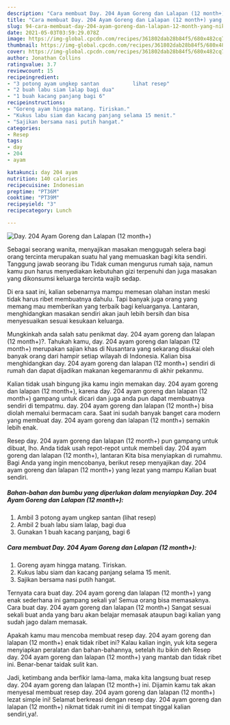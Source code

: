 ```yaml
---
description: "Cara membuat Day. 204 Ayam Goreng dan Lalapan (12 month+) yang nikmat Untuk Jualan"
title: "Cara membuat Day. 204 Ayam Goreng dan Lalapan (12 month+) yang nikmat Untuk Jualan"
slug: 94-cara-membuat-day-204-ayam-goreng-dan-lalapan-12-month-yang-nikmat-untuk-jualan
date: 2021-05-03T03:59:29.078Z
image: https://img-global.cpcdn.com/recipes/361802dab28b84f5/680x482cq70/day-204-ayam-goreng-dan-lalapan-12-month-foto-resep-utama.jpg
thumbnail: https://img-global.cpcdn.com/recipes/361802dab28b84f5/680x482cq70/day-204-ayam-goreng-dan-lalapan-12-month-foto-resep-utama.jpg
cover: https://img-global.cpcdn.com/recipes/361802dab28b84f5/680x482cq70/day-204-ayam-goreng-dan-lalapan-12-month-foto-resep-utama.jpg
author: Jonathan Collins
ratingvalue: 3.7
reviewcount: 15
recipeingredient:
- "3 potong ayam ungkep santan           lihat resep"
- "2 buah labu siam lalap bagi dua"
- "1 buah kacang panjang bagi 6"
recipeinstructions:
- "Goreng ayam hingga matang. Tiriskan."
- "Kukus labu siam dan kacang panjang selama 15 menit."
- "Sajikan bersama nasi putih hangat."
categories:
- Resep
tags:
- day
- 204
- ayam

katakunci: day 204 ayam 
nutrition: 140 calories
recipecuisine: Indonesian
preptime: "PT36M"
cooktime: "PT39M"
recipeyield: "3"
recipecategory: Lunch

---
```



![Day. 204 Ayam Goreng dan Lalapan (12 month+)](https://img-global.cpcdn.com/recipes/361802dab28b84f5/680x482cq70/day-204-ayam-goreng-dan-lalapan-12-month-foto-resep-utama.jpg)

Sebagai seorang wanita, menyajikan masakan menggugah selera bagi orang tercinta merupakan suatu hal yang memuaskan bagi kita sendiri. Tanggung jawab seorang ibu Tidak cuman mengurus rumah saja, namun kamu pun harus menyediakan kebutuhan gizi terpenuhi dan juga masakan yang dikonsumsi keluarga tercinta wajib sedap.

Di era  saat ini, kalian sebenarnya mampu memesan olahan instan meski tidak harus ribet membuatnya dahulu. Tapi banyak juga orang yang memang mau memberikan yang terbaik bagi keluarganya. Lantaran, menghidangkan masakan sendiri akan jauh lebih bersih dan bisa menyesuaikan sesuai kesukaan keluarga. 



Mungkinkah anda salah satu penikmat day. 204 ayam goreng dan lalapan (12 month+)?. Tahukah kamu, day. 204 ayam goreng dan lalapan (12 month+) merupakan sajian khas di Nusantara yang sekarang disukai oleh banyak orang dari hampir setiap wilayah di Indonesia. Kalian bisa menghidangkan day. 204 ayam goreng dan lalapan (12 month+) sendiri di rumah dan dapat dijadikan makanan kegemaranmu di akhir pekanmu.

Kalian tidak usah bingung jika kamu ingin memakan day. 204 ayam goreng dan lalapan (12 month+), karena day. 204 ayam goreng dan lalapan (12 month+) gampang untuk dicari dan juga anda pun dapat membuatnya sendiri di tempatmu. day. 204 ayam goreng dan lalapan (12 month+) bisa diolah memalui bermacam cara. Saat ini sudah banyak banget cara modern yang membuat day. 204 ayam goreng dan lalapan (12 month+) semakin lebih enak.

Resep day. 204 ayam goreng dan lalapan (12 month+) pun gampang untuk dibuat, lho. Anda tidak usah repot-repot untuk membeli day. 204 ayam goreng dan lalapan (12 month+), lantaran Kita bisa menyiapkan di rumahmu. Bagi Anda yang ingin mencobanya, berikut resep menyajikan day. 204 ayam goreng dan lalapan (12 month+) yang lezat yang mampu Kalian buat sendiri.

<!--inarticleads1-->

##### Bahan-bahan dan bumbu yang diperlukan dalam menyiapkan Day. 204 Ayam Goreng dan Lalapan (12 month+):

1. Ambil 3 potong ayam ungkep santan           (lihat resep)
1. Ambil 2 buah labu siam lalap, bagi dua
1. Gunakan 1 buah kacang panjang, bagi 6




<!--inarticleads2-->

##### Cara membuat Day. 204 Ayam Goreng dan Lalapan (12 month+):

1. Goreng ayam hingga matang. Tiriskan.
1. Kukus labu siam dan kacang panjang selama 15 menit.
1. Sajikan bersama nasi putih hangat.




Ternyata cara buat day. 204 ayam goreng dan lalapan (12 month+) yang enak sederhana ini gampang sekali ya! Semua orang bisa memasaknya. Cara buat day. 204 ayam goreng dan lalapan (12 month+) Sangat sesuai sekali buat anda yang baru akan belajar memasak ataupun bagi kalian yang sudah jago dalam memasak.

Apakah kamu mau mencoba membuat resep day. 204 ayam goreng dan lalapan (12 month+) enak tidak ribet ini? Kalau kalian ingin, yuk kita segera menyiapkan peralatan dan bahan-bahannya, setelah itu bikin deh Resep day. 204 ayam goreng dan lalapan (12 month+) yang mantab dan tidak ribet ini. Benar-benar taidak sulit kan. 

Jadi, ketimbang anda berfikir lama-lama, maka kita langsung buat resep day. 204 ayam goreng dan lalapan (12 month+) ini. Dijamin kamu tak akan menyesal membuat resep day. 204 ayam goreng dan lalapan (12 month+) lezat simple ini! Selamat berkreasi dengan resep day. 204 ayam goreng dan lalapan (12 month+) nikmat tidak rumit ini di tempat tinggal kalian sendiri,ya!.

